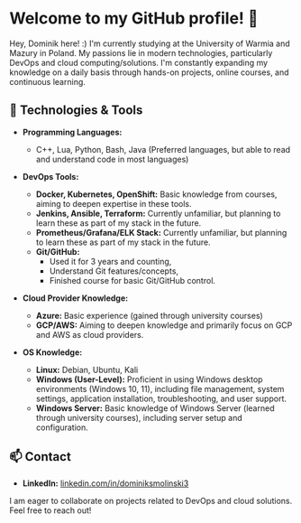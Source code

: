 # Welcome to my GitHub profile! 👋

Hey, Dominik here! :)
I'm currently studying at the University of Warmia and Mazury in Poland. My passions lie in modern technologies, particularly DevOps and cloud computing/solutions. I'm constantly expanding my knowledge on a daily basis through hands-on projects, online courses, and continuous learning.

## 🔧 Technologies & Tools

- **Programming Languages:** 
  - C++, Lua, Python, Bash, Java (Preferred languages, but able to read and understand code in most languages)

- **DevOps Tools:** 
  - **Docker, Kubernetes, OpenShift:** Basic knowledge from courses, aiming to deepen expertise in these tools.
  - **Jenkins, Ansible, Terraform:** Currently unfamiliar, but planning to learn these as part of my stack in the future.
  - **Prometheus/Grafana/ELK Stack:** Currently unfamiliar, but planning to learn these as part of my stack in the future.
  - **Git/GitHub:**  
    - Used it for 3 years and counting,
    - Understand Git features/concepts,
    - Finished course for basic Git/GitHub control.


- **Cloud Provider Knowledge:**  
  - **Azure:** Basic experience (gained through university courses)  
  - **GCP/AWS:** Aiming to deepen knowledge and primarily focus on GCP and AWS as cloud providers.


- **OS Knowledge:** 
  - **Linux:** Debian, Ubuntu, Kali
  - **Windows (User-Level):** Proficient in using Windows desktop environments (Windows 10, 11), including file management, system settings, application installation, troubleshooting, and user support.
  - **Windows Server:** Basic knowledge of Windows Server (learned through university courses), including server setup and configuration.


## 📫 Contact

- **LinkedIn:** [linkedin.com/in/dominiksmolinski3](https://www.linkedin.com/in/dominiksmolinski3/)

I am eager to collaborate on projects related to DevOps and cloud solutions. Feel free to reach out!
